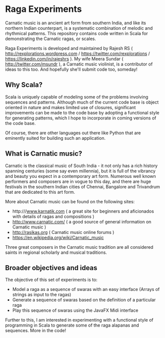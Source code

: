 # Raga Experiments
Carnatic music is an ancient art form from southern India, and like its northern Indian counterpart, is a systematic combination of melodic and rhythmical patterns. This repository contains code written in Scala for demonstrating the Carnatic ragas, or scales. 

Raga Experiments is developed and maintained by Rajesh RS ( http://rexplorations.wordpress.com / https://twitter.com/rexplorations / https://linkedin.com/in/rajeshrs ). My wife Meera Sundar ( http://twitter.com/msundr ), a Carnatic music violinist, is a contributor of ideas to this too. And hopefully she'll submit code too, someday!

## Why Scala?

Scala is uniquely capable of modeling some of the problems involving sequences and patterns. Although much of the current code base is object oriented in nature and makes limited use of closures, significant improvements can be made to the code base by adopting a functional style for generating patterns, which I hope to incorporate in coming versions of the code base.

Of course, there are other languages out there like Python that are eminently suited for building such an application. 

## What is Carnatic music?

Carnatic is the classical music of South India - it not only has a rich history spanning centuries (some say even millennia), but it is full of the vibrancy and beauty you expect in a contemporary art form. Numerous well known performers and composers are in vogue to this day, and there are huge festivals in the southern Indian cities of Chennai, Bangalore and Trivandrum that are dedicated to this art form.

More about Carnatic music can be found on the following sites:

* http:///www.karnatik.com ( a great site for beginners and aficionados with details of ragas and compositions )
* http://www.carnatic.com/ ( a good source of general information on Carnatic music )
* http://rasikas.org ( Carnatic music online forums )
* https://en.wikipedia.org/wiki/Carnatic_music

Three great composers in the Carnatic music tradition are all considered saints in regional scholarly and musical traditions.

## Broader objectives and ideas

The objective of this set of experiments is to:

* Model a raga as a sequence of swaras with an easy interface (Arrays of strings as input to the ragas)
* Generate a sequence of swaras based on the definition of a particular raga
* Play this sequence of swaras using the JavaFX Midi interface

Further to this, I am interested in experimenting with a functional style of programming in Scala to generate some of the raga alapanas and sequences. More in the code!



